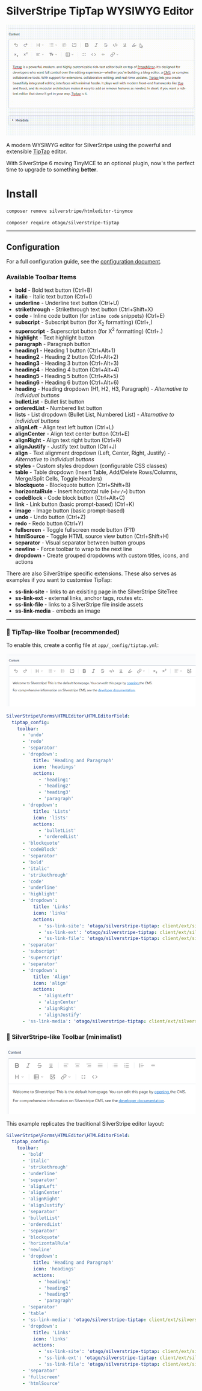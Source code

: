# SilverStripe TipTap WYSIWYG Editor

![Preview](docs/preview.gif)

A modern WYSIWYG editor for SilverStripe using the powerful and extensible [TipTap](https://tiptap.dev) editor.

With SilverStripe 6 moving TinyMCE to an optional plugin, now's the perfect time to upgrade to something **better**.

# Install

`composer remove silverstripe/htmleditor-tinymce`

`composer require otago/silverstripe-tiptap`

---

## Configuration

For a full configuration guide, see the [configuration document](docs/CONFIGURATION.md).

### Available Toolbar Items

- **bold** - Bold text button (Ctrl+B)
- **italic** - Italic text button (Ctrl+I)
- **underline** - Underline text button (Ctrl+U)
- **strikethrough** - Strikethrough text button (Ctrl+Shift+X)
- **code** - Inline code button (for `inline code` snippets) (Ctrl+E)
- **subscript** - Subscript button (for X<sub>2</sub> formatting) (Ctrl+,)
- **superscript** - Superscript button (for X<sup>2</sup> formatting) (Ctrl+.)
- **highlight** - Text highlight button
- **paragraph** - Paragraph button
- **heading1** - Heading 1 button (Ctrl+Alt+1)
- **heading2** - Heading 2 button (Ctrl+Alt+2)
- **heading3** - Heading 3 button (Ctrl+Alt+3)
- **heading4** - Heading 4 button (Ctrl+Alt+4)
- **heading5** - Heading 5 button (Ctrl+Alt+5)
- **heading6** - Heading 6 button (Ctrl+Alt+6)
- **heading** - Heading dropdown (H1, H2, H3, Paragraph) - *Alternative to individual buttons*
- **bulletList** - Bullet list button
- **orderedList** - Numbered list button
- **lists** - List dropdown (Bullet List, Numbered List) - *Alternative to individual buttons*
- **alignLeft** - Align text left button (Ctrl+L)
- **alignCenter** - Align text center button (Ctrl+E)
- **alignRight** - Align text right button (Ctrl+R)
- **alignJustify** - Justify text button (Ctrl+J)
- **align** - Text alignment dropdown (Left, Center, Right, Justify) - *Alternative to individual buttons*
- **styles** - Custom styles dropdown (configurable CSS classes)
- **table** - Table dropdown (Insert Table, Add/Delete Rows/Columns, Merge/Split Cells, Toggle Headers)
- **blockquote** - Blockquote button (Ctrl+Shift+B)
- **horizontalRule** - Insert horizontal rule (`<hr/>`) button
- **codeBlock** - Code block button (Ctrl+Alt+C)
- **link** - Link button (basic prompt-based) (Ctrl+K)
- **image** - Image button (basic prompt-based)
- **undo** - Undo button (Ctrl+Z)
- **redo** - Redo button (Ctrl+Y)
- **fullscreen** - Toggle fullscreen mode button (F11)
- **htmlSource** - Toggle HTML source view button (Ctrl+Shift+H)
- **separator** - Visual separator between button groups
- **newline** - Force toolbar to wrap to the next line
- **dropdown** - Create grouped dropdowns with custom titles, icons, and actions

There are also SilverStripe specific extensions. These also serves as examples if you want to customise TipTap:


- **ss-link-site** - links to an exisiting page in the SilverStripe SiteTree
- **ss-link-ext** - external links, anchor tags, routes etc.
- **ss-link-file** - links to a SilverStripe file inside assets
- **ss-link-media** - embeds an image

---

### 📐 TipTap-like Toolbar (recommended)

To enable this, create a config file at `app/_config/tiptap.yml`:

![Preview](docs/preview1.png)

```yaml
SilverStripe\Forms\HTMLEditor\HTMLEditorField:
  tiptap_config:
    toolbar:
      - 'undo'
      - 'redo'
      - 'separator'
      - 'dropdown':
          title: 'Heading and Paragraph'
          icon: 'headings'
          actions:
            - 'heading1'
            - 'heading2'
            - 'heading3'
            - 'paragraph'
      - 'dropdown':
          title: 'Lists'
          icon: 'lists'
          actions:
            - 'bulletList'
            - 'orderedList'
      - 'blockquote'
      - 'codeBlock'
      - 'separator'
      - 'bold'
      - 'italic' 
      - 'strikethrough'
      - 'code'
      - 'underline'
      - 'highlight'
      - 'dropdown':
          title: 'Links'
          icon: 'links'
          actions:
            - 'ss-link-site': 'otago/silverstripe-tiptap: client/ext/silverstripe-link-page-on-site.js'
            - 'ss-link-ext': 'otago/silverstripe-tiptap: client/ext/silverstripe-link-external.js'
            - 'ss-link-file': 'otago/silverstripe-tiptap: client/ext/silverstripe-link-file.js'
      - 'separator'
      - 'subscript'
      - 'superscript'
      - 'separator'
      - 'dropdown':
          title: 'Align'
          icon: 'align'
          actions:
            - 'alignLeft'
            - 'alignCenter'
            - 'alignRight'
            - 'alignJustify'
      - 'ss-link-media': 'otago/silverstripe-tiptap: client/ext/silverstripe-link-media.js'
```


### 🧩 SilverStripe-like Toolbar (minimalist)

![Preview](docs/preview2.png)

This example replicates the traditional SilverStripe editor layout:

```yaml
SilverStripe\Forms\HTMLEditor\HTMLEditorField:
  tiptap_config:
    toolbar:
      - 'bold'
      - 'italic' 
      - 'strikethrough'
      - 'underline'
      - 'separator'
      - 'alignLeft'
      - 'alignCenter'
      - 'alignRight'
      - 'alignJustify'
      - 'separator'
      - 'bulletList'
      - 'orderedList'
      - 'separator'
      - 'blockquote'
      - 'horizontalRule'
      - 'newline'
      - 'dropdown':
          title: 'Heading and Paragraph'
          icon: 'headings'
          actions:
            - 'heading1'
            - 'heading2'
            - 'heading3'
            - 'paragraph'
      - 'separator'
      - 'table'
      - 'ss-link-media': 'otago/silverstripe-tiptap: client/ext/silverstripe-link-media.js'
      - 'dropdown':
          title: 'Links'
          icon: 'links'
          actions:
            - 'ss-link-site': 'otago/silverstripe-tiptap: client/ext/silverstripe-link-page-on-site.js'
            - 'ss-link-ext': 'otago/silverstripe-tiptap: client/ext/silverstripe-link-external.js'
            - 'ss-link-file': 'otago/silverstripe-tiptap: client/ext/silverstripe-link-file.js'
      - 'separator'
      - 'fullscreen'
      - 'htmlSource'
```
